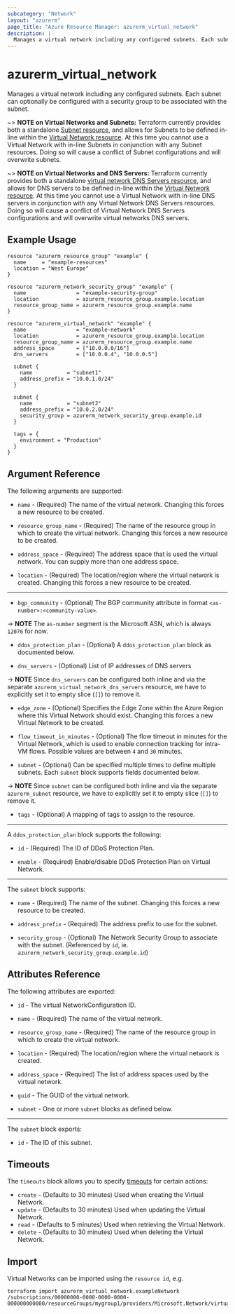 ```yaml
---
subcategory: "Network"
layout: "azurerm"
page_title: "Azure Resource Manager: azurerm_virtual_network"
description: |-
  Manages a virtual network including any configured subnets. Each subnet can optionally be configured with a security group to be associated with the subnet.
---
```


# azurerm_virtual_network

Manages a virtual network including any configured subnets. Each subnet can
optionally be configured with a security group to be associated with the subnet.

~> **NOTE on Virtual Networks and Subnets:** Terraform currently provides both a standalone [Subnet resource](subnet.html), and allows for Subnets to be defined in-line within the [Virtual Network resource](virtual_network.html).
At this time you cannot use a Virtual Network with in-line Subnets in conjunction with any Subnet resources. Doing so will cause a conflict of Subnet configurations and will overwrite subnets.

~> **NOTE on Virtual Networks and DNS Servers:** Terraform currently provides both a standalone [virtual network DNS Servers resource](virtual_network_dns_servers.html), and allows for DNS servers to be defined in-line within the [Virtual Network resource](virtual_network.html).
At this time you cannot use a Virtual Network with in-line DNS servers in conjunction with any Virtual Network DNS Servers resources. Doing so will cause a conflict of Virtual Network DNS Servers configurations and will overwrite virtual networks DNS servers.

## Example Usage

```hcl
resource "azurerm_resource_group" "example" {
  name     = "example-resources"
  location = "West Europe"
}

resource "azurerm_network_security_group" "example" {
  name                = "example-security-group"
  location            = azurerm_resource_group.example.location
  resource_group_name = azurerm_resource_group.example.name
}

resource "azurerm_virtual_network" "example" {
  name                = "example-network"
  location            = azurerm_resource_group.example.location
  resource_group_name = azurerm_resource_group.example.name
  address_space       = ["10.0.0.0/16"]
  dns_servers         = ["10.0.0.4", "10.0.0.5"]

  subnet {
    name           = "subnet1"
    address_prefix = "10.0.1.0/24"
  }

  subnet {
    name           = "subnet2"
    address_prefix = "10.0.2.0/24"
    security_group = azurerm_network_security_group.example.id
  }

  tags = {
    environment = "Production"
  }
}
```

## Argument Reference

The following arguments are supported:

* `name` - (Required) The name of the virtual network. Changing this forces a new resource to be created. 

* `resource_group_name` - (Required) The name of the resource group in which to create the virtual network. Changing this forces a new resource to be created.

* `address_space` - (Required) The address space that is used the virtual network. You can supply more than one address space.

* `location` - (Required) The location/region where the virtual network is created. Changing this forces a new resource to be created. 

---

* `bgp_community` - (Optional) The BGP community attribute in format `<as-number>:<community-value>`.

-> **NOTE** The `as-number` segment is the Microsoft ASN, which is always `12076` for now.

* `ddos_protection_plan` - (Optional) A `ddos_protection_plan` block as documented below.

* `dns_servers` - (Optional) List of IP addresses of DNS servers

-> **NOTE** Since `dns_servers` can be configured both inline and via the separate `azurerm_virtual_network_dns_servers` resource, we have to explicitly set it to empty slice (`[]`) to remove it.

* `edge_zone` - (Optional) Specifies the Edge Zone within the Azure Region where this Virtual Network should exist. Changing this forces a new Virtual Network to be created.

* `flow_timeout_in_minutes` - (Optional) The flow timeout in minutes for the Virtual Network, which is used to enable connection tracking for intra-VM flows. Possible values are between `4` and `30` minutes.

* `subnet` - (Optional) Can be specified multiple times to define multiple subnets. Each `subnet` block supports fields documented below.

-> **NOTE** Since `subnet` can be configured both inline and via the separate `azurerm_subnet` resource, we have to explicitly set it to empty slice (`[]`) to remove it.

* `tags` - (Optional) A mapping of tags to assign to the resource.

---

A `ddos_protection_plan` block supports the following:

* `id` - (Required) The ID of DDoS Protection Plan.

* `enable` - (Required) Enable/disable DDoS Protection Plan on Virtual Network.

---

The `subnet` block supports:

* `name` - (Required) The name of the subnet. Changing this forces a new resource to be created.

* `address_prefix` - (Required) The address prefix to use for the subnet.

* `security_group` - (Optional) The Network Security Group to associate with the subnet. (Referenced by `id`, ie. `azurerm_network_security_group.example.id`)

## Attributes Reference

The following attributes are exported:

* `id` - The virtual NetworkConfiguration ID.

* `name` - (Required) The name of the virtual network.

* `resource_group_name` - (Required) The name of the resource group in which to create the virtual network.

* `location` - (Required) The location/region where the virtual network is created.

* `address_space` - (Required) The list of address spaces used by the virtual network.

* `guid` - The GUID of the virtual network.

* `subnet` - One or more `subnet` blocks as defined below.

---

The `subnet` block exports:

* `id` - The ID of this subnet.

## Timeouts

The `timeouts` block allows you to specify [timeouts](https://www.terraform.io/language/resources/syntax#operation-timeouts) for certain actions:

* `create` - (Defaults to 30 minutes) Used when creating the Virtual Network.
* `update` - (Defaults to 30 minutes) Used when updating the Virtual Network.
* `read` - (Defaults to 5 minutes) Used when retrieving the Virtual Network.
* `delete` - (Defaults to 30 minutes) Used when deleting the Virtual Network.

## Import

Virtual Networks can be imported using the `resource id`, e.g.

```shell
terraform import azurerm_virtual_network.exampleNetwork /subscriptions/00000000-0000-0000-0000-000000000000/resourceGroups/mygroup1/providers/Microsoft.Network/virtualNetworks/myvnet1
```
